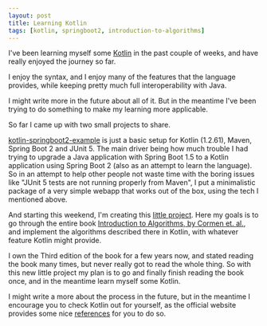 ```yaml
---
layout: post
title: Learning Kotlin
tags: [kotlin, springboot2, introduction-to-algorithms]
---
```


I've been learning myself some [Kotlin](https://kotlinlang.org/) in the past couple of weeks, and have really enjoyed the journey so far.

I enjoy the syntax, and I enjoy many of the features that the language provides, while keeping pretty much full interoperability with Java.

I might write more in the future about all of it. 
But in the meantime I've been trying to do something to make my learning more applicable.

So far I came up with two small projects to share.

[kotlin-springboot2-example](https://github.com/adorow/kotlin-springboot2-example) is just a basic setup for Kotlin (1.2.61), Maven, Spring Boot 2 and JUnit 5. 
The main driver being how much trouble I had trying to upgrade a Java application with Spring Boot 1.5 to a Kotlin application using Spring Boot 2 (also as an attempt to learn the language).
So in an attempt to help other people not waste time with the boring issues like "JUnit 5 tests are not running properly from Maven", I put a minimalistic package of a very simple webapp that works out of the box, using the tech I mentioned above.

And starting this weekend, I'm creating this [little project](https://github.com/adorow/intro-algorithms-kotlin).
Here my goals is to go through the entire book [Introduction to Algorithms, by Cormen et. al.](https://www.amazon.com/Introduction-Algorithms-International-Thomas-Cormen/dp/0262533057), and implement the algorithms described there in Kotlin, with whatever feature Kotlin might provide.

I own the Third edition of the book for a few years now, and stated reading the book many times, but never really got to read the whole thing. So with this new little project my plan is to go and finally finish reading the book once, and in the meantime learn myself some Kotlin.

I might write a more about the process in the future, but in the meantime I encourage you to check Kotlin out for yourself, as the official website provides some nice [references](https://kotlinlang.org/docs/reference/) for you to do so.
